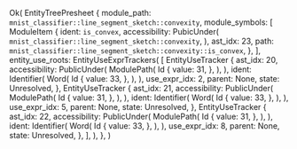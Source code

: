 Ok(
    EntityTreePresheet {
        module_path: `mnist_classifier::line_segment_sketch::convexity`,
        module_symbols: [
            ModuleItem {
                ident: `is_convex`,
                accessibility: PubicUnder(
                    `mnist_classifier::line_segment_sketch::convexity`,
                ),
                ast_idx: 23,
                path: `mnist_classifier::line_segment_sketch::convexity::is_convex`,
            },
        ],
        entity_use_roots: EntityUseExprTrackers(
            [
                EntityUseTracker {
                    ast_idx: 20,
                    accessibility: PublicUnder(
                        ModulePath(
                            Id {
                                value: 31,
                            },
                        ),
                    ),
                    ident: Identifier(
                        Word(
                            Id {
                                value: 33,
                            },
                        ),
                    ),
                    use_expr_idx: 2,
                    parent: None,
                    state: Unresolved,
                },
                EntityUseTracker {
                    ast_idx: 21,
                    accessibility: PublicUnder(
                        ModulePath(
                            Id {
                                value: 31,
                            },
                        ),
                    ),
                    ident: Identifier(
                        Word(
                            Id {
                                value: 33,
                            },
                        ),
                    ),
                    use_expr_idx: 5,
                    parent: None,
                    state: Unresolved,
                },
                EntityUseTracker {
                    ast_idx: 22,
                    accessibility: PublicUnder(
                        ModulePath(
                            Id {
                                value: 31,
                            },
                        ),
                    ),
                    ident: Identifier(
                        Word(
                            Id {
                                value: 33,
                            },
                        ),
                    ),
                    use_expr_idx: 8,
                    parent: None,
                    state: Unresolved,
                },
            ],
        ),
    },
)